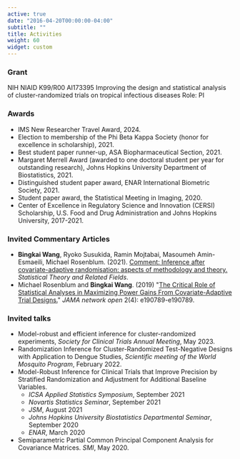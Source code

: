 ```yaml
---
active: true
date: "2016-04-20T00:00:00-04:00"
subtitle: ""
title: Activities
weight: 60
widget: custom
---
```


### Grant
NIH NIAID K99/R00 AI173395
Improving the design and statistical analysis of cluster-randomized trials on tropical infectious diseases
Role: PI


### Awards
-	IMS New Researcher Travel Award, 2024.
- Election to membership of the Phi Beta Kappa Society (honor for excellence in scholarship), 2021.
-	Best student paper runner-up, ASA Biopharmaceutical Section, 2021.
-	Margaret Merrell Award (awarded to one doctoral student per year for outstanding research), Johns Hopkins University Department of Biostatistics, 2021.
-	Distinguished student paper award, ENAR International Biometric Society, 2021.
-	Student paper award, the Statistical Meeting in Imaging, 2020.
-	Center of Excellence in Regulatory Science and Innovation (CERSI) Scholarship, U.S. Food and Drug Administration and Johns Hopkins University, 2017-2021.


### Invited Commentary Articles
- **Bingkai Wang**, Ryoko Susukida, Ramin Mojtabai, Masoumeh Amin-Esmaeili, Michael Rosenblum. (2021).  [Comment: Inference after covariate-adaptive randomisation: aspects of methodology and theory.](https://doi.org/10.1080/24754269.2021.1905591) *Statistical Theory and Related Fields*.
- Michael Rosenblum and **Bingkai Wang**. (2019) "[The Critical Role of Statistical Analyses in Maximizing Power Gains From Covariate-Adaptive Trial Designs.](https://jamanetwork.com/journals/jamanetworkopen/article-abstract/2730462)" *JAMA network open* 2(4): e190789-e190789.

### Invited talks
- Model-robust and efficient inference for cluster-randomized experiments, *Society for Clinical Trials Annual Meeting*, May 2023.
- Randomization Inference for Cluster-Randomized Test-Negative Designs with Application to Dengue Studies, *Scientific meeting of the World Mosquito Program*, February 2022.
- Model-Robust Inference for Clinical Trials that Improve Precision by Stratified Randomization and Adjustment for Additional Baseline Variables.
  - *ICSA Applied Statistics Symposium*, September 2021
  - *Novartis Statistics Seminar*, September 2021
  - *JSM*, August 2021 
  - *Johns Hopkins University Biostatistics Departmental Seminar*, September 2020
  - *ENAR*, March 2020 
- Semiparametric Partial Common Principal Component Analysis for Covariance Matrices. *SMI*, May 2020.




